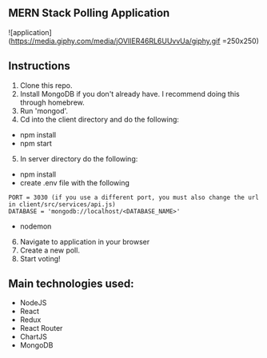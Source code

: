 ## MERN Stack Polling Application
![application](https://media.giphy.com/media/jOVIlER46RL6UUvvUa/giphy.gif =250x250)

## Instructions
1. Clone this repo.
2. Install MongoDB if you don't already have. I recommend doing this through homebrew. 
3. Run 'mongod'.
4. Cd into the client directory and do the following: 
- npm install
- npm start
5. In server directory do the following: 
- npm install
- create .env file with the following 
``` 
PORT = 3030 (if you use a different port, you must also change the url in client/src/services/api.js)
DATABASE = 'mongodb://localhost/<DATABASE_NAME>'
```
- nodemon
6. Navigate to application in your browser
7. Create a new poll.
8. Start voting! 

## Main technologies used:
- NodeJS
- React
- Redux
- React Router
- ChartJS
- MongoDB